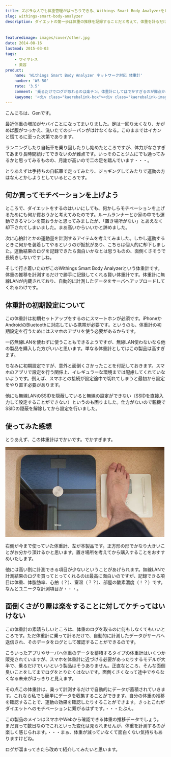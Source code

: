 ```yaml
---
title: ズボラな人でも体重管理がばっちりできる、Withings Smart Body Analyzerをレビュー
slug: withings-smart-body-analyzer
description: ダイエットの第一歩は体重の推移を記録することだと考えて、体重を計るだけでデータを自動的に記録してくれる賢い体重計を買うことにしました。乗るだけで勝手に記録ができあがっていくので、面倒くさがりでも簡単に体重の記録が見れていいですね。


featuredimage: images/cover/other.jpg
date: 2014-08-16
lastmod: 2015-03-03
tags: 
    - ワイヤレス
    - 美容
product:
    name: 'Withings Smart Body Analyzer ネットワーク対応 体重計'
    number: 'WS-50'
    rate: '3.5'
    comment: '乗るだけでログが取れるのは楽チン。体重計にしてはでかすぎるのが難点か。'
    kaeyome: '<div class="kaerebalink-box"><div class="kaerebalink-image"><a href="https://www.amazon.co.jp/exec/obidos/ASIN/B00GRP609C/illusionspace-22/ref=nosim/" rel="nofollow" target="_blank"><img src="https://ecx.images-amazon.com/images/I/31ObUIeOaDL._SL160_.jpg" style="border: none;" /></a></div><div class="kaerebalink-info"><div class="kaerebalink-name"><a href="https://www.amazon.co.jp/exec/obidos/ASIN/B00GRP609C/illusionspace-22/ref=nosim/" rel="nofollow" target="_blank">Withings Smart Body Analyzer ネットワーク対応 体重計 ( Bluetooth Wi-Fi 機能 / 超薄型 / BMI 体脂肪 心拍数 測定可 / ブラック ) WS-50</a><div class="kaerebalink-powered-date">posted with <a href="https://kaereba.com" rel="nofollow" target="_blank">カエレバ</a></div></div><div class="kaerebalink-detail"> Covia 2013-11-20    </div><div class="kaerebalink-link1"><div class="shoplinkamazon"><a href="https://www.amazon.co.jp/gp/search?keywords=Withings%20Smart%20Body%20Analyzer%20WS-50&__mk_ja_JP=%83J%83%5E%83J%83i&tag=illusionspace-22" rel="nofollow" target="_blank" title="アマゾン" >Amazonで購入</a></div><div class="shoplinkrakuten"><a href="https://hb.afl.rakuten.co.jp/hgc/0e95387f.f2aef20d.0e953880.25e412bd/?pc=http%3A%2F%2Fsearch.rakuten.co.jp%2Fsearch%2Fmall%2FWithings%2520Smart%2520Body%2520Analyzer%2520WS-50%2F-%2Ff.1-p.1-s.1-sf.0-st.A-v.2%3Fx%3D0%26scid%3Daf_ich_link_urltxt%26m%3Dhttp%3A%2F%2Fm.rakuten.co.jp%2F" rel="nofollow" target="_blank" title="楽天市場" >楽天市場で購入</a></div></div></div><div class="booklink-footer" style="clear: left"></div></div>'
---
```


こんにちは、Genです。

最近体重の増加がヤバイことになってまいりました。足は一回り太くなり、かがめば腹がつっかえ、洗いたてのジーパンがはけなくなる。このままではイカンと慌てるに至った次第であります。

ランニングしたり自転車を乗り回したりし始めたところですが、体力がなさすぎてあまり長時間続けてできないのが難点です。いっそのことジムにでも通ってみるかと思ってみるものの、月謝が高いので二の足を踏んでいます・・・。

とりあえずは手持ちの自転車で走ってみたり、ジョギングしてみたりで運動の方はなんとかしようとしているところです。


## 何か買ってモチベーションを上げよう


ところで、ダイエットをするのはいいにしても、何かしらモチベーションを上げるためにも何か買おうかと考えてみたのです。ルームランナーとか家の中でも運動できるマシンを買おうかと思ってみましたが、「置き場所がない」とあえなく却下されてしまいました。まあ高いからいいかと諦めました。

次に心拍計とかの運動量を計測するアイテムを考えてみました。しかし運動するときに何かを装着してやるというのが抵抗があり、こちらは個人的に却下しました。運動結果のログを記録できたら面白いかなとは思うものの、面倒くさそうで長続きしないですしね。

そして行き着いたのがこのWithings Smart Body Analyzerという体重計です。体重の推移を計測するだけで勝手に記録してくれる賢い体重計です。体重計に無線LANが内蔵されており、自動的に計測したデータをサーバへアップロードしてくれるわけです。


## 体重計の初期設定について


この体重計は初期セットアップをするのにスマートホンが必須です。iPhoneかAndroidのBluetoothに対応している携帯が必要です。というのも、体重計の初期設定を行うためにはスマホのアプリを使う必要があるからです。

一応無線LANを使わずに使うこともできるようですが、無線LAN使わないなら他の製品を購入した方がいいと思います。単なる体重計としてはこの製品は高すぎます。

ちなみに初期設定ですが、意外と面倒くさかったことを付記しておきます。スマホのアプリで設定を行う関係上、イレギュラーな環境までは配慮してくれていないようです。例えば、スマホとの接続が設定途中で切れてしまうと最初から設定をやり直す必要があります。

他にも無線LANのSSIDを隠蔽していると無線の設定ができない（SSIDを直接入力して設定することができない）というのも困りました。仕方がないので親機でSSIDの隠蔽を解除してから設定を行いました。


## 使ってみた感想


とりあえず、この体重計はでかいです。でかすぎます。

![体重計](P8152387.jpg)

右側が今まで使っていた体重計、左が本製品です。正方形の形でかなり大きいことがお分かり頂けるかと思います。置き場所を考えてから購入することをおすすめいたします。

他には高い割に計測できる項目が少ないということがあげられます。無線LANで計測結果のログを買ってとってくれるのは最高に面白いのですが、記録できる項目は体重、体脂肪率、心拍（？）、室温（？？）、部屋の酸素濃度（！？）です。なんとユニークな計測項目か・・・。


## 面倒くさがり屋は楽をすることに対してケチってはいけない


この体重計の素晴らしいところは、体重のログを取るのに何もしなくてもいいところです。ただ体重計に乗って計るだけで、自動的に計測したデータがサーバへ送信され、そのデータをログとして確認することができるのです。

こういったアプリやサーバへ体重のデータを蓄積するタイプの体重計はいくつか販売されていますが、スマホを体重計に近づける必要があったりするモデルが大半で、乗るだけでいいという製品はそうありません。正直なところ、そんな面倒臭いことをしてまでログをとりたくはないです。面倒くさくなって途中でやらなくなる未来がはっきりと見えます。

その点この体重計は、乗って計測するだけで自動的にデータが蓄積されていきます。これなら私でも簡単にデータを収集することができます。自分の体重の推移を確認することで、運動の効果を確認したりすることができます。きっとこれがダイエットへのモチベーションに繋がるはずです。・・・たぶん。

この製品のメインはスマホやWebから確認できる体重の推移データでしょう。まだ買って数日なのでこれといった変化は見られませんが、体重を計測するのが楽しく感じられます。・・・まぁ、体重が減っていなくて面白くない気持ちもありますけどね。

ログが溜まってきたら改めて紹介してみたいと思います。


  